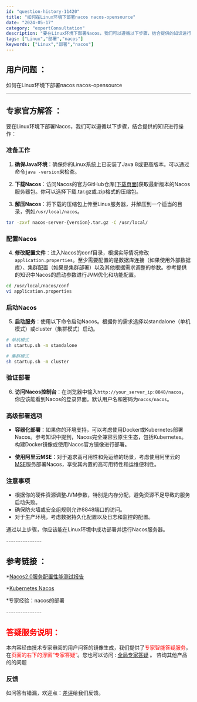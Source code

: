 ```yaml
---
id: "question-history-11420"
title: "如何在Linux环境下部署nacos nacos-opensource"
date: "2024-05-17"
category: "expertConsultation"
description: "要在Linux环境下部署Nacos，我们可以遵循以下步骤，结合提供的知识进行操作：### 准备工作1. **确保Java环境**：确保你的Linux系统上已安装了Java 8或更高版本。可以通过命令`java -version`来检查。2. **下载Nacos**：访问Nacos的官方GitHub仓"
tags: ["Linux","部署","nacos"]
keywords: ["Linux","部署","nacos"]
---
```


## 用户问题 ： 
 如何在Linux环境下部署nacos nacos-opensource 

---------------
## 专家官方解答 ：

要在Linux环境下部署Nacos，我们可以遵循以下步骤，结合提供的知识进行操作：

### 准备工作
1. **确保Java环境**：确保你的Linux系统上已安装了Java 8或更高版本。可以通过命令`java -version`来检查。

2. **下载Nacos**：访问Nacos的官方GitHub仓库[[下载页面]](https://github.com/alibaba/nacos/releases)获取最新版本的Nacos服务器包。你可以选择下载.tar.gz或.zip格式的压缩包。

3. **解压Nacos**：将下载的压缩包上传至Linux服务器，并解压到一个适当的目录，例如`/usr/local/nacos`。

```bash
tar -zxvf nacos-server-{version}.tar.gz -C /usr/local/
```

### 配置Nacos
4. **修改配置文件**：进入Nacos的conf目录，根据实际情况修改`application.properties`。至少需要配置的是数据库连接（如果使用外部数据库）、集群配置（如果是集群部署）以及其他根据需求调整的参数。参考提供的知识中Nacos的启动参数进行JVM优化和功能配置。

```bash
cd /usr/local/nacos/conf
vi application.properties
```

### 启动Nacos
5. **启动服务**：使用以下命令启动Nacos。根据你的需求选择以standalone（单机模式）或cluster（集群模式）启动。

```bash
# 单机模式
sh startup.sh -m standalone

# 集群模式
sh startup.sh -m cluster
```

### 验证部署
6. **访问Nacos控制台**：在浏览器中输入`http://your_server_ip:8848/nacos`，你应该能看到Nacos的登录界面。默认用户名和密码为`nacos/nacos`。

### 高级部署选项
- **容器化部署**：如果你的环境支持，可以考虑使用Docker或Kubernetes部署Nacos。参考知识中提到，Nacos完全兼容云原生生态，包括Kubernetes。构建Docker镜像或使用Nacos官方镜像进行部署。
  
- **使用阿里云MSE**：对于追求高可用性和免运维的场景，考虑使用阿里云的[MSE](https://www.aliyun.com/product/aliware/mse)服务部署Nacos，享受其内置的高可用特性和运维便利性。

### 注意事项
- 根据你的硬件资源调整JVM参数，特别是内存分配，避免资源不足导致的服务启动失败。
- 确保防火墙或安全组规则允许8848端口的访问。
- 对于生产环境，考虑数据持久化配置以及日志和监控的配置。

通过以上步骤，你应该能在Linux环境中成功部署并运行Nacos服务器。


<font color="#949494">---------------</font> 


## 参考链接 ：

*[Nacos2.0服务配置性能测试报告](https://nacos.io/docs/latest/guide/admin/nacos2-config-benchmark)
 
 *[Kubernetes Nacos](https://nacos.io/docs/latest/quickstart/quick-start-kubernetes)
 
 *专家经验：nacos的部署 


 <font color="#949494">---------------</font> 
 


## <font color="#FF0000">答疑服务说明：</font> 

本内容经由技术专家审阅的用户问答的镜像生成，我们提供了<font color="#FF0000">专家智能答疑服务</font>，在<font color="#FF0000">页面的右下的浮窗”专家答疑“</font>。您也可以访问 : [全局专家答疑](https://opensource.alibaba.com/chatBot) 。 咨询其他产品的的问题

### 反馈
如问答有错漏，欢迎点：[差评](https://ai.nacos.io/user/feedbackByEnhancerGradePOJOID?enhancerGradePOJOId=13752)给我们反馈。
